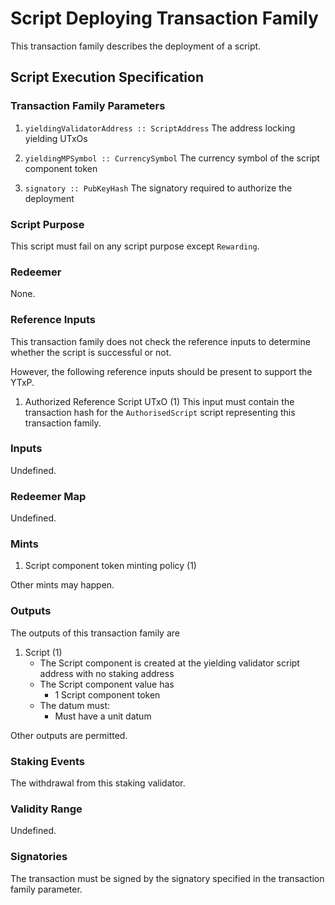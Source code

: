 # Script Deploying Transaction Family

This transaction family describes the deployment of a script.

## Script Execution Specification

### Transaction Family Parameters

1. `yieldingValidatorAddress :: ScriptAddress`
  The address locking yielding UTxOs

2. `yieldingMPSymbol :: CurrencySymbol`
  The currency symbol of the script component token

3. `signatory :: PubKeyHash`
  The signatory required to authorize the deployment

### Script Purpose

This script must fail on any script purpose except `Rewarding`.

### Redeemer

None.

### Reference Inputs

This transaction family does not check the reference inputs to determine whether the script is successful or not.

However, the following reference inputs should be present to support the YTxP.

1. Authorized Reference Script UTxO (1)
This input must contain the transaction hash for the `AuthorisedScript` script representing this transaction family.

### Inputs

Undefined.

### Redeemer Map

Undefined.

### Mints

1. Script component token minting policy (1)

Other mints may happen.

### Outputs

The outputs of this transaction family are

1. Script (1)
    - The Script component is created at the yielding validator script address with no staking address
    - The Script component value has
      - 1 Script component token
    - The datum must:
      - Must have a unit datum

Other outputs are permitted.

### Staking Events

The withdrawal from this staking validator.

### Validity Range

Undefined.

### Signatories

The transaction must be signed by the signatory specified in the transaction family parameter.
